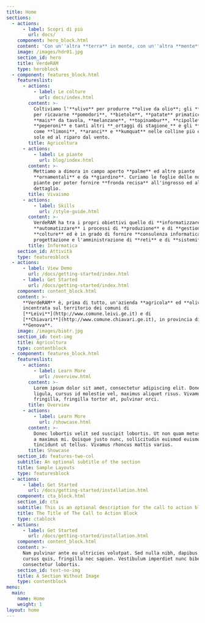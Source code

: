 ```yaml
---
title: Home
sections:
  - actions:
      - label: Scopri di più
        url: docs/
    component: hero_block.html
    content: 'Con un''altra **terra** in mente, con un''altra **mente** in terra.'
    image: /images/hdr01.jpg
    section_id: hero
    title: VerdeRAM
    type: heroblock
  - component: features_block.html
    featureslist:
      - actions:
          - label: Le colture
            url: docs/index.html
        content: >-
          Coltiviamo l'**ulivo** per produrre **olive da olio**; gli **orti**
          per ricavarne **pomodori**, **bietole**, **patate** primaticce,
          **mais** da tavola, **melanzane**, **topinambur**, **cipolle**,
          **peperoni** e tanti altri **_ortaggi di stagione_** e gli **agrumi**
          come **limoni**, **aranci** e **kumquat** nelle colline più esposte al
          sole ed al riparo dal vento.
        title: Agricoltura
      - actions:
          - label: Le piante
            url: blog/index.html
        content: >-
          Mettiamo a dimora in campo aperto **palme** ed altre piante
          **ornamentali** e da **giardino**. Curiamo le foglie delle nostre
          piante per poter fornire **fronda recisa** all'ingrosso ed al
          dettaglio.
        title: Vivaismo
      - actions:
          - label: Skills
            url: /style-guide.html
        content: >-
          VerdeRAM ha tra i propri obiettivi quello di **informatizzare** ed
          **automatizzare** i processi di **produzione** e di **gestione** delle
          **colture** ed è in grado di fornire **consulenza informatica** per la
          progettazione e l'amministrazione di **reti** e di **sistemi**.
        title: Informatica
    section_id: Attività
    type: featuresblock
  - actions:
      - label: View Demo
        url: /docs/getting-started/index.html
      - label: Get Started
        url: /docs/getting-started/index.html
    component: content_block.html
    content: >-
      **VerdeRAM** è, prima di tutto, un'azienda **agricola** ed **olivicola**
      incentrata sul territorio dei comuni di
      [**Leivi**](http://www.comune.leivi.ge.it) e di
      [**Chiavari**](http://www.comune.chiavari.ge.it), in provincia di
      **Genova**.
    image: /images/biotr.jpg
    section_id: text-img
    title: Agricoltura
    type: contentblock
  - component: features_block.html
    featureslist:
      - actions:
          - label: Learn More
            url: /overview.html
        content: >-
          Lorem ipsum dolor sit amet, consectetur adipiscing elit. Donec nisl
          ligula, cursus id molestie vel, maximus aliquet risus. Vivamus in nibh
          fringilla, fringilla tortor at, pulvinar orci.
        title: Overview
      - actions:
          - label: Learn More
            url: /showcase.html
        content: >-
          Donec lobortis velit sed suscipit lobortis. Ut non quam metus. Nullam
          a maximus mi. Quisque justo nunc, sollicitudin euismod euismod at,
          tincidunt ut tellus. Vivamus rhoncus mattis varius.
        title: Showcase
    section_id: features-two-col
    subtitle: An optional subtitle of the section
    title: Sample Layouts
    type: featuresblock
  - actions:
      - label: Get Started
        url: /docs/getting-started/installation.html
    component: cta_block.html
    section_id: cta
    subtitle: This is an optional description for the call to action block.
    title: The Title of The Call to Action Block
    type: ctablock
  - actions:
      - label: Get Started
        url: /docs/getting-started/installation.html
    component: content_block.html
    content: >-
      Nam pulvinar ante eu ultricies volutpat. Sed nulla nibh, dapibus sit amet
      cursus quis, fringilla nec sapien. Vestibulum imperdiet nunc bibendum
      consectetur lobortis.
    section_id: text-no-img
    title: A Section Without Image
    type: contentblock
menu:
  main:
    name: Home
    weight: 1
layout: home
---
```


